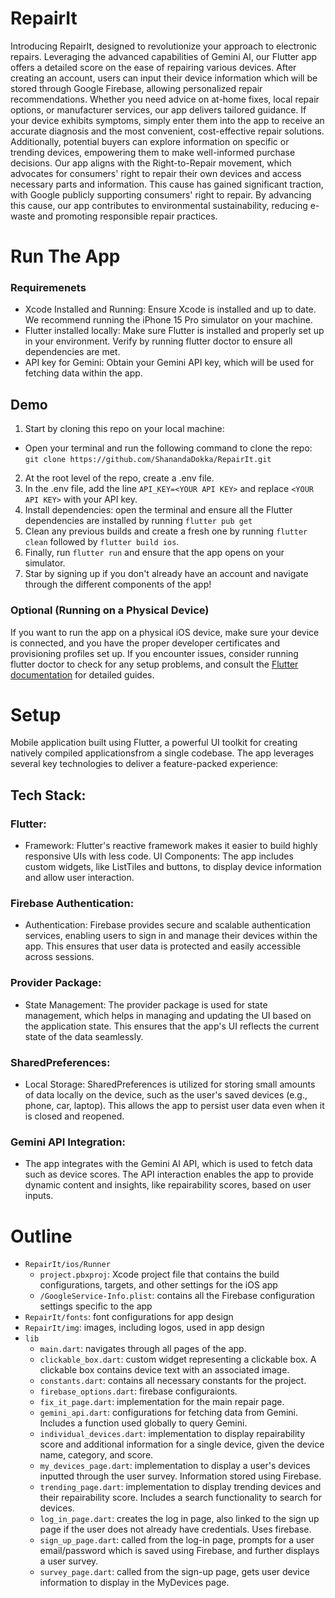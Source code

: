 # RepairIt
Introducing RepairIt, designed to revolutionize your approach to electronic repairs. Leveraging the advanced capabilities of Gemini AI, our Flutter app offers a detailed score on the ease of repairing various devices. After creating an account, users can input their device information which will be stored through Google Firebase, allowing personalized repair recommendations. Whether you need advice on at-home fixes, local repair options, or manufacturer services, our app delivers tailored guidance. If your device exhibits symptoms, simply enter them into the app to receive an accurate diagnosis and the most convenient, cost-effective repair solutions. Additionally, potential buyers can explore information on specific or trending devices, empowering them to make well-informed purchase decisions. 
Our app aligns with the Right-to-Repair movement, which advocates for consumers' right to repair their own devices and access necessary parts and information. This cause has gained significant traction, with Google publicly supporting consumers' right to repair. By advancing this cause, our app contributes to environmental sustainability, reducing e-waste and promoting responsible repair practices.

# Run The App
### Requiremenets
* Xcode Installed and Running: Ensure Xcode is installed and up to date. We recommend running the iPhone 15 Pro simulator on your machine.
* Flutter installed locally: Make sure Flutter is installed and properly set up in your environment. Verify by running flutter doctor to ensure all dependencies are met. 
* API key for Gemini: Obtain your Gemini API key, which will be used for fetching data within the app.

## Demo
1. Start by cloning this repo on your local machine:
* Open your terminal and run the following command to clone the repo: `git clone https://github.com/ShanandaDokka/RepairIt.git`
2. At the root level of the repo, create a .env file. 
3. In the .env file, add the line `API_KEY=<YOUR API KEY>` and replace `<YOUR API KEY>` with your API key.
4. Install dependencies: open the terminal and ensure all the Flutter dependencies are installed by running `flutter pub get`
4. Clean any previous builds and create a fresh one by running `flutter clean` followed by `flutter build ios`. 
5. Finally, run `flutter run` and ensure that the app opens on your simulator. 
6. Star by signing up if you don't already have an account and navigate through the different components of the app!

### Optional (Running on a Physical Device)
If you want to run the app on a physical iOS device, make sure your device is connected, and you have the proper developer certificates and provisioning profiles set up. If you encounter issues, consider running flutter doctor to check for any setup problems, and consult the [Flutter documentation](https://docs.flutter.dev/) for detailed guides.

# Setup
Mobile application built using Flutter, a powerful UI toolkit for creating natively compiled applicationsfrom a single codebase. The app leverages several key technologies to deliver a feature-packed experience:

## Tech Stack:
### Flutter:
* Framework: Flutter's reactive framework makes it easier to build highly responsive UIs with less code.
UI Components: The app includes custom widgets, like ListTiles and buttons, to display device information and allow user interaction.

### Firebase Authentication:

* Authentication: Firebase provides secure and scalable authentication services, enabling users to sign in and manage their devices within the app. This ensures that user data is protected and easily accessible across sessions.

### Provider Package:

* State Management: The provider package is used for state management, which helps in managing and updating the UI based on the application state. This ensures that the app's UI reflects the current state of the data seamlessly.

### SharedPreferences:

* Local Storage: SharedPreferences is utilized for storing small amounts of data locally on the device, such as the user's saved devices (e.g., phone, car, laptop). This allows the app to persist user data even when it is closed and reopened.

### Gemini API Integration:
* The app integrates with the Gemini AI API, which is used to fetch data such as device scores. The API interaction enables the app to provide dynamic content and insights, like repairability scores, based on user inputs.

# Outline
- `RepairIt/ios/Runner`
  - `project.pbxproj`: Xcode project file that contains the build configurations, targets, and other settings for the iOS app
  - `/GoogleService-Info.plist`: contains all the Firebase configuration settings specific to the app
- `RepairIt/fonts`: font configurations for app design
- `RepairIt/img`: images, including logos, used in app design
- `lib`
  - `main.dart`: navigates through all pages of the app. 
  - `clickable_box.dart`: custom widget representing a clickable box. A clickable box contains device text with an associated image. 
  - `constants.dart`: contains all necessary constants for the project.
  - `firebase_options.dart`: firebase configuraionts.
  - `fix_it_page.dart`: implementation for the main repair page. 
  - `gemini_api.dart`: configurations for fetching data from Gemini. Includes a function used globally to query Gemini. 
  - `individual_devices.dart`: implementation to display repairability score and additional information for a single device, given the device name, category, and score.
  - `my_devices_page.dart`: implementation to display a user's devices inputted through the user survey. Information stored using Firebase.
  - `trending_page.dart`: implementation to display trending devices and their repairability score. Includes a search functionality to search for devices.
  - `log_in_page.dart`: creates the log in page, also linked to the sign up page if the user does not already have credentials. Uses firebase.
  - `sign_up_page.dart`: called from the log-in page, prompts for a user email/password which is saved using Firebase, and further displays a user survey. 
  - `survey_page.dart`: called from the sign-up page, gets user device information to display in the MyDevices page.



